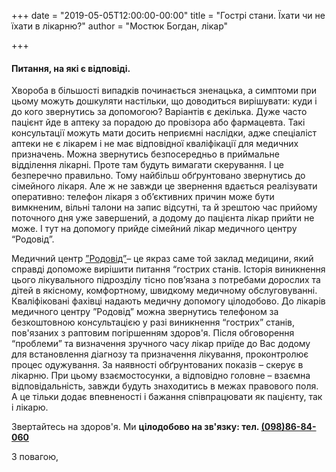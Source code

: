 +++
date = "2019-05-05T12:00:00-00:00"
title = "Гострі стани. Їхати чи не їхати в лікарню?"
author = "Мостюк Богдан, лікар"

+++


#### Питання, на які є відповіді.

Хвороба в більшості випадків починається зненацька, а симптоми при цьому можуть дошкуляти настільки, що доводиться вирішувати: куди і до кого звернутись за допомогою? Варіантів є декілька. Дуже часто пацієнт йде в аптеку за порадою до провізора або фармацевта. Такі консультації можуть мати досить неприємні наслідки, адже спеціаліст аптеки не є лікарем і не має відповідної кваліфікації для медичних призначень. Можна звернутись безпосередньо в приймальне відділення лікарні. Проте там будуть вимагати скерування. І це безперечно правильно. Тому найбільш обґрунтовано звернутись до сімейного лікаря. Але ж не завжди це звернення вдається реалізувати оперативно: телефон лікаря з об’єктивних причин може бути вимкненим, вільні талони на запис відсутні, та й зрештою час прийому поточного дня уже завершений, а додому до пацієнта лікар прийти не може. І тут на допомогу прийде сімейний лікар медичного центру “Родовід”.

Медичний центр [”Родовід”](https://www.facebook.com/rodovid.center/photos/a.410236529721921/416077192471188/?type=3&__xts__%5B0%5D=68.ARChgFJzMRZ421Iy7xD70CmDoavuIGuZU_Nwuh7p0fnOfZ-l6mDWeymK5kH3hE-Fgin2yJs-UrLqN0VAtefrfR-rdx_wGLrGLj4BALlFF0CfC2VvgJ8stjGxV_m3_dilBTwwnBmgw2ZNlO9r46uNOXHeqrF5-7-15R0PanxboyMP6PAXjB-NVuur9zeVKbH0XrDWePX6G9JJXg_RF6uDNZ85-G4XJKCxGLlm4ZG6gYpYBhn2x5UGtPzC-n6NMY8yyTIaIEjjBxBEeEC1fmSx1P27AMIhnKm3JiNyzLuYTLPkZSXy2nIZK_gH7ErqyPV86pIRez2t4bqrsLacGVhZ1dE&__tn__=-R)– це якраз саме той заклад медицини, який справді допоможе вирішити питання “гострих станів. Історія виникнення цього лікувального підрозділу тісно пов’язана з потребами дорослих та дітей в якісному, комфортному, швидкому медичному обслуговуванні. Кваліфіковані фахівці надають медичну допомогу цілодобово. До лікарів медичного центру ”Родовід” можна звернутись телефоном за безкоштовною консультацією у разі виникнення “гострих” станів, пов'язаних з раптовим погіршенням здоров'я. Після обговорення “проблеми” та визначення зручного часу лікар приїде до Вас додому для встановлення діагнозу та призначення лікування, проконтролює процес одужування. За наявності обґрунтованих показів – скерує в лікарню. При цьому взаємостосунки, а відповідно головне – взаємна відповідальність, завжди будуть знаходитись в межах правового поля. А це тільки додає впевненості і бажання співпрацювати як пацієнту, так і лікарю.
  
Звертайтесь на здоров'я. Ми **цілодобово на зв'язку: тел. [(098)86-84-060](tel:0988684060)**  
  
  З повагою,    
